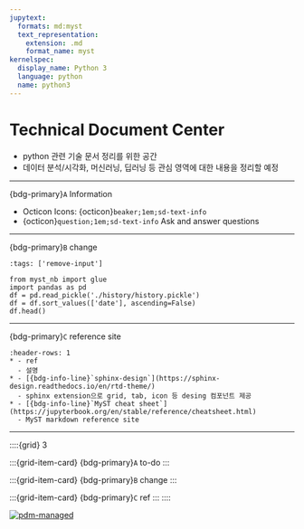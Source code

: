 ```yaml
---
jupytext:
  formats: md:myst
  text_representation:
    extension: .md
    format_name: myst
kernelspec:
  display_name: Python 3
  language: python
  name: python3
---
```


# Technical Document Center

- python 관련 기술 문서 정리를 위한 공간
- 데이터 분석/시각화, 머신러닝, 딥러닝 등 관심 영역에 대한 내용을 정리할 예정

-------------

<!-- ---
title: Books with Jupyter
--- -->

{bdg-primary}`A` Information
* Octicon Icons: {octicon}`beaker;1em;sd-text-info`
* {octicon}`question;1em;sd-text-info` Ask and answer questions
-----

{bdg-primary}`B` change  
```{code-cell} ipython3
:tags: ['remove-input']

from myst_nb import glue
import pandas as pd
df = pd.read_pickle('./history/history.pickle')
df = df.sort_values(['date'], ascending=False)
df.head()
```
-------

{bdg-primary}`C` reference site
```{list-table} 
:header-rows: 1
* - ref
  - 설명
* - [{bdg-info-line}`sphinx-design`](https://sphinx-design.readthedocs.io/en/rtd-theme/)
  - sphinx extension으로 grid, tab, icon 등 desing 컴포넌트 제공
* - [{bdg-info-line}`MyST cheat sheet`](https://jupyterbook.org/en/stable/reference/cheatsheet.html)
  - MyST markdown reference site  
```

-------


::::{grid} 3

:::{grid-item-card} {bdg-primary}`A` to-do
:::

:::{grid-item-card} {bdg-primary}`B` change
:::

:::{grid-item-card} {bdg-primary}`C` ref
:::
::::

[![pdm-managed](https://img.shields.io/badge/pdm-managed-blueviolet)](https://pdm.fming.dev)